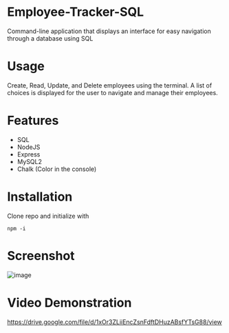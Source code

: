 # Employee-Tracker-SQL
Command-line application that displays an interface for easy navigation through a database using SQL

# Usage
Create, Read, Update, and Delete employees using the terminal. A list of choices is displayed for the user to navigate and manage their employees. 

# Features
- SQL
- NodeJS
- Express
- MySQL2
- Chalk (Color in the console)

# Installation
Clone repo and initialize with
```
npm -i
```


# Screenshot 
![image](https://user-images.githubusercontent.com/105891447/203858996-814d4946-6dd1-4d3a-ab9b-1bb788945f52.png)


# Video Demonstration
https://drive.google.com/file/d/1xOr3ZLiiEncZsnFdftDHuzABsfYTsG88/view
